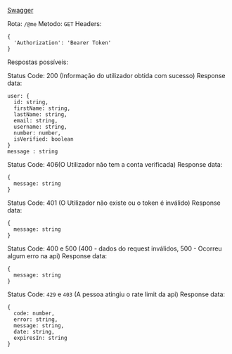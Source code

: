 [Swagger](https://portugaljobs.diogomarques.dev/api/docs/static/index.html#/Utilizadores/obterInformacoesUtilizador)

Rota: `/@me`
Metodo: `GET`
Headers:
```
{
  'Authorization': 'Bearer Token'
}
```

Respostas possíveis:

Status Code: 200 (Informação do utilizador obtida com sucesso)
Response data:
```
user: {
  id: string,
  firstName: string,
  lastName: string,
  email: string,
  username: string,
  number: number,
  isVerified: boolean
}
message : string
```

Status Code: 406(O Utilizador não tem a conta verificada)
Response data:
```
{
  message: string
}
```

Status Code: 401 (O Utilizador não existe ou o token é inválido)
Response data:
```
{
  message: string
}
```

Status Code: 400 e 500 (400 - dados do request inválidos, 500 - Ocorreu algum erro na api)
Response data: 
```
{
  message: string
}
```

Status Code: `429` e `403` (A pessoa atingiu o rate limit da api)
Response data:
```
{
  code: number,
  error: string,
  message: string,
  date: string,
  expiresIn: string
}
``` 